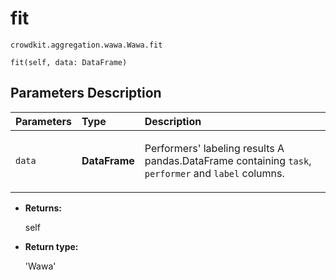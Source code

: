 # fit
`crowdkit.aggregation.wawa.Wawa.fit`

```
fit(self, data: DataFrame)
```

## Parameters Description

| Parameters | Type | Description |
| :----------| :----| :-----------|
`data`|**DataFrame**|<p>Performers&#x27; labeling results A pandas.DataFrame containing `task`, `performer` and `label` columns.</p>

* **Returns:**

  self

* **Return type:**

  'Wawa'
